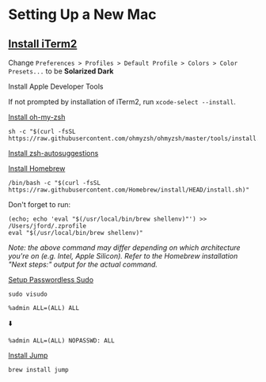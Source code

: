 # Setting Up a New Mac

## [Install iTerm2](https://iterm2.com/)

Change `Preferences > Profiles > Default Profile > Colors > Color Presets...` to be **Solarized Dark**

Install Apple Developer Tools

If not prompted by installation of iTerm2, run `xcode-select --install`.

[Install oh-my-zsh](https://ohmyz.sh/#install)

```
sh -c "$(curl -fsSL https://raw.githubusercontent.com/ohmyzsh/ohmyzsh/master/tools/install.sh)"
```

[Install zsh-autosuggestions](https://github.com/zsh-users/zsh-autosuggestions/blob/master/INSTALL.md#oh-my-zsh)

[Install Homebrew](https://brew.sh)

```
/bin/bash -c "$(curl -fsSL https://raw.githubusercontent.com/Homebrew/install/HEAD/install.sh)"
```

Don't forget to run:
```
(echo; echo 'eval "$(/usr/local/bin/brew shellenv)"') >> /Users/jford/.zprofile
eval "$(/usr/local/bin/brew shellenv)"
```
_Note: the above command may differ depending on which architecture you're on (e.g. Intel, Apple Silicon).
Refer to the Homebrew installation "Next steps:" output for the actual command._

[Setup Passwordless Sudo](https://apple.stackexchange.com/questions/257813/enable-sudo-without-a-password-on-macos)

```
sudo visudo
```

`%admin ALL=(ALL) ALL`

⬇️

`%admin ALL=(ALL) NOPASSWD: ALL`

[Install Jump](https://github.com/gsamokovarov/jump)
```
brew install jump
```

